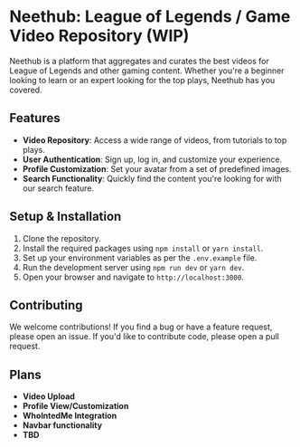 
# Neethub: League of Legends / Game Video Repository (WIP)

Neethub is a platform that aggregates and curates the best videos for League of Legends and other gaming content. Whether you're a beginner looking to learn or an expert looking for the top plays, Neethub has you covered.

## Features

- **Video Repository**: Access a wide range of videos, from tutorials to top plays.
- **User Authentication**: Sign up, log in, and customize your experience.
- **Profile Customization**: Set your avatar from a set of predefined images.
- **Search Functionality**: Quickly find the content you're looking for with our search feature.

## Setup & Installation

1. Clone the repository.
2. Install the required packages using `npm install` or `yarn install`.
3. Set up your environment variables as per the `.env.example` file.
4. Run the development server using `npm run dev` or `yarn dev`.
5. Open your browser and navigate to `http://localhost:3000`.

## Contributing

We welcome contributions! If you find a bug or have a feature request, please open an issue. If you'd like to contribute code, please open a pull request.

## Plans

- **Video Upload**
- **Profile View/Customization**
- **WhoIntedMe Integration**
- **Navbar functionality**
- **TBD**